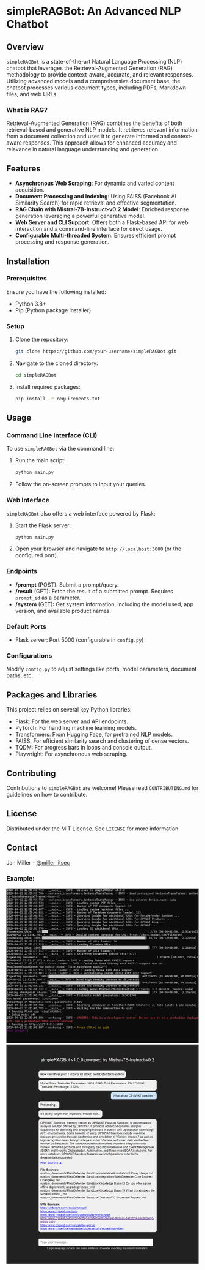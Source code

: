 # simpleRAGBot: An Advanced NLP Chatbot

## Overview
`simpleRAGBot` is a state-of-the-art Natural Language Processing (NLP) chatbot that leverages the Retrieval-Augmented Generation (RAG) methodology to provide context-aware, accurate, and relevant responses. Utilizing advanced models and a comprehensive document base, the chatbot processes various document types, including PDFs, Markdown files, and web URLs.

### What is RAG?
Retrieval-Augmented Generation (RAG) combines the benefits of both retrieval-based and generative NLP models. It retrieves relevant information from a document collection and uses it to generate informed and context-aware responses. This approach allows for enhanced accuracy and relevance in natural language understanding and generation.

## Features
- **Asynchronous Web Scraping**: For dynamic and varied content acquisition.
- **Document Processing and Indexing**: Using FAISS (Facebook AI Similarity Search) for rapid retrieval and effective segmentation.
- **RAG Chain with Mistral-7B-Instruct-v0.2 Model**: Enriched response generation leveraging a powerful generative model.
- **Web Server and CLI Support**: Offers both a Flask-based API for web interaction and a command-line interface for direct usage.
- **Configurable Multi-threaded System**: Ensures efficient prompt processing and response generation.

## Installation

### Prerequisites
Ensure you have the following installed:
- Python 3.8+
- Pip (Python package installer)

### Setup
1. Clone the repository:
   ```sh
   git clone https://github.com/your-username/simpleRAGBot.git
   ```
2. Navigate to the cloned directory:
   ```sh
   cd simpleRAGBot
   ```
3. Install required packages:
   ```sh
   pip install -r requirements.txt
   ```

## Usage

### Command Line Interface (CLI)
To use `simpleRAGBot` via the command line:
1. Run the main script:
   ```sh
   python main.py
   ```
2. Follow the on-screen prompts to input your queries.

### Web Interface
`simpleRAGBot` also offers a web interface powered by Flask:
1. Start the Flask server:
   ```sh
   python main.py
   ```
2. Open your browser and navigate to `http://localhost:5000` (or the configured port).

### Endpoints
- **/prompt** (POST): Submit a prompt/query.
- **/result** (GET): Fetch the result of a submitted prompt. Requires `prompt_id` as a parameter.
- **/system** (GET): Get system information, including the model used, app version, and available product names.

### Default Ports
- Flask server: Port 5000 (configurable in `config.py`)

### Configurations
Modify `config.py` to adjust settings like ports, model parameters, document paths, etc.

## Packages and Libraries
This project relies on several key Python libraries:
- Flask: For the web server and API endpoints.
- PyTorch: For handling machine learning models.
- Transformers: From Hugging Face, for pretrained NLP models.
- FAISS: For efficient similarity search and clustering of dense vectors.
- TQDM: For progress bars in loops and console output.
- Playwright: For asynchronous web scraping.

## Contributing
Contributions to `simpleRAGBot` are welcome! Please read `CONTRIBUTING.md` for guidelines on how to contribute.

## License
Distributed under the MIT License. See `LICENSE` for more information.

## Contact
Jan Miller - [@miller_itsec](https://twitter.com/miller_itsec)

### Example:

![Example](example.png?raw=true "Example output")
![Example](example2.png?raw=true "Example output")
